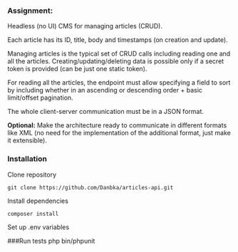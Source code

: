 ### Assignment:

Headless (no UI) CMS for managing articles (CRUD).

Each article has its ID, title, body and timestamps (on creation and update).

Managing articles is the typical set of CRUD calls including reading one and all the articles. Creating/updating/deleting data is possible only if a secret token is provided (can be just one static token).

For reading all the articles, the endpoint must allow specifying a field to sort by including whether in an ascending or descending order + basic limit/offset pagination.

The whole client-server communication must be in a JSON format.

**Optional:**
Make the architecture ready to communicate in different formats like XML (no need for the implementation of the additional format, just make it extensible).

### Installation

Clone repository

```
git clone https://github.com/Danbka/articles-api.git
```

Install dependencies
```
composer install
```

Set up .env variables

###Run tests
php bin/phpunit

